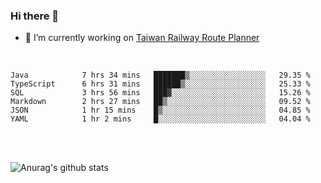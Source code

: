 ### Hi there 👋

- 🔭 I’m currently working on [Taiwan Railway Route Planner](https://github.com/Taiwan-Railway-Route-Planner)

<br/>

<!--START_SECTION:waka-->

```text
Java            7 hrs 34 mins   ███████▒░░░░░░░░░░░░░░░░░   29.35 %
TypeScript      6 hrs 31 mins   ██████▒░░░░░░░░░░░░░░░░░░   25.33 %
SQL             3 hrs 56 mins   ███▓░░░░░░░░░░░░░░░░░░░░░   15.26 %
Markdown        2 hrs 27 mins   ██▒░░░░░░░░░░░░░░░░░░░░░░   09.52 %
JSON            1 hr 15 mins    █▒░░░░░░░░░░░░░░░░░░░░░░░   04.85 %
YAML            1 hr 2 mins     █░░░░░░░░░░░░░░░░░░░░░░░░   04.04 %
```

<!--END_SECTION:waka-->

<br/>
<br/>

![Anurag's github stats](https://github-readme-stats.vercel.app/api?username=DepickereSven&show_icons=true&theme=tokyonight)



<!--
**DepickereSven/DepickereSven** is a ✨ _special_ ✨ repository because its `README.md` (this file) appears on your GitHub profile.

Here are some ideas to get you started:

- 🔭 I’m currently working on ...
- 🌱 I’m currently learning ...
- 👯 I’m looking to collaborate on ...
- 🤔 I’m looking for help with ...
- 💬 Ask me about ...
- 📫 How to reach me: ...
- 😄 Pronouns: ...
- ⚡ Fun fact: ...
-->
